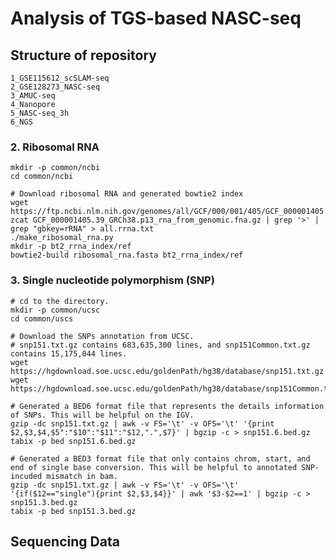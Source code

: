# Analysis of TGS-based NASC-seq

## Structure of repository

    1_GSE115612_scSLAM-seq
    2_GSE128273_NASC-seq
    3_AMUC-seq
    4_Nanopore
    5_NASC-seq_3h
    6_NGS


### 2. Ribosomal RNA

    mkdir -p common/ncbi
    cd common/ncbi

    # Download ribosomal RNA and generated bowtie2 index
    wget https://ftp.ncbi.nlm.nih.gov/genomes/all/GCF/000/001/405/GCF_000001405.39_GRCh38.p13/GCF_000001405.39_GRCh38.p13_rna_from_genomic.fna.gz
    zcat GCF_000001405.39_GRCh38.p13_rna_from_genomic.fna.gz | grep '>' | grep "gbkey=rRNA" > all.rrna.txt
    ./make_ribosomal_rna.py
    mkdir -p bt2_rrna_index/ref
    bowtie2-build ribosomal_rna.fasta bt2_rrna_index/ref
    

### 3. Single nucleotide polymorphism (SNP)

    # cd to the directory.
    mkdir -p common/ucsc
    cd common/uscs

    # Download the SNPs annotation from UCSC.
    # snp151.txt.gz contains 683,635,300 lines, and snp151Common.txt.gz contains 15,175,044 lines.
    wget https://hgdownload.soe.ucsc.edu/goldenPath/hg38/database/snp151.txt.gz
    wget https://hgdownload.soe.ucsc.edu/goldenPath/hg38/database/snp151Common.txt.gz
    
    # Generated a BED6 format file that represents the details information of SNPs. This will be helpful on the IGV.
    gzip -dc snp151.txt.gz | awk -v FS='\t' -v OFS='\t' '{print $2,$3,$4,$5":"$10":"$11":"$12,".",$7}' | bgzip -c > snp151.6.bed.gz
    tabix -p bed snp151.6.bed.gz

    # Generated a BED3 format file that only contains chrom, start, and end of single base conversion. This will be helpful to annotated SNP-incuded mismatch in bam.
    gzip -dc snp151.txt.gz | awk -v FS='\t' -v OFS='\t' '{if($12=="single"){print $2,$3,$4}}' | awk '$3-$2==1' | bgzip -c > snp151.3.bed.gz
    tabix -p bed snp151.3.bed.gz


## Sequencing Data

